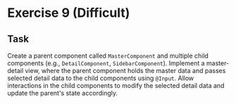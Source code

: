 # Exercise 9 (Difficult)
## Task
Create a parent component called `MasterComponent` and multiple child components (e.g., `DetailComponent`, `SidebarComponent`). Implement a master-detail view, where the parent component holds the master data and passes selected detail data to the child components using `@Input`. Allow interactions in the child components to modify the selected detail data and update the parent's state accordingly.